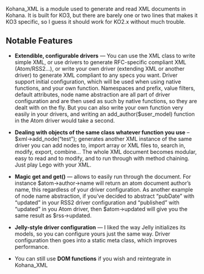 Kohana_XML is a module used to generate and read XML documents in Kohana.
It is built for KO3, but there are barely one or two lines that makes it KO3 specific, 
so I guess it should work for KO2.x without much trouble.
 
## Notable Features

* **Extendible, configurable drivers** — You can use the XML class to write simple XML, 
or use drivers to generate RFC-specific compliant XML (Atom/RSS2...), or write your own driver (extending XML 
or another driver) to generate XML compliant to any specs you want. Driver support initial 
configuration, which will be used when using native functions, and your own function. 
Namespaces and prefix, value filters, default attributes, node name abstraction are all part 
of driver configuration and are then used as such by native functions, so they are dealt with 
on the fly. But you can also write your own function very easily in your drivers, and writing 
an add_author($user_model) function in the Atom driver would take a second.

* **Dealing with objects of the same class whatever function you use** – $xml→add_node(“test”); 
generates another XML instance of the same driver you can add nodes to, import array or XML files
to, search in, modify, export, combine… The whole XML document becomes modular, easy to read and 
to modify, and to run through with method chaining. Just play Lego with your XML.

* **Magic get and get()** — allows to easily run through the document. For instance 
$atom→author→name will return an atom document author’s name, this regardless of your driver 
configuration. As another example of node name abstraction, if you’ve decided to abstract “pubDate”
with “updated” in your RSS2 driver configuration and “published” with “updated” in you Atom driver, 
then $atom→updated will give you the same result as $rss→updated.

* **Jelly-style driver configuration** — I liked the way Jelly initializes its models, so you can 
configure yours just the same way. Driver configuration then goes into a static meta class, which 
improves performance.

* You can still use **DOM functions** if you wish and reintegrate in Kohana_XML
